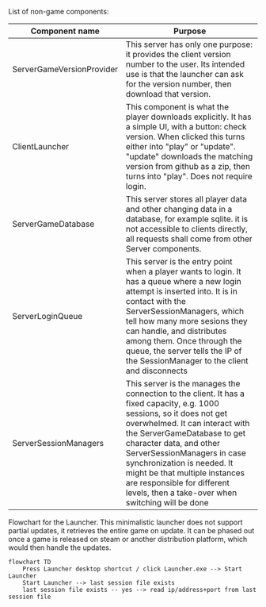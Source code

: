 List of non-game components:

| Component name  | Purpose |
| ------------- | ------------- |
| ServerGameVersionProvider  | This server has only one purpose: it provides the client version number to the user. Its intended use is that the launcher can ask for the version number, then download that version.  |
| ClientLauncher  | This component is what the player downloads explicitly. It has a simple UI, with a button: check version. When clicked this turns either into "play" or "update". "update" downloads the matching version from github as a zip, then turns into "play". Does not require login.|
| ServerGameDatabase  | This server stores all player data and other changing data in a database, for example sqlite. it is not accessible to clients directly, all requests shall come from other Server components.  |
| ServerLoginQueue  | This server is the entry point when a player wants to login. It has a queue where a new login attempt is inserted into. It is in contact with the ServerSessionManagers, which tell how many more sesions they can handle, and distributes among them. Once through the queue, the server tells the IP of the SessionManager to the client and disconnects|
| ServerSessionManagers  | This server is the manages the connection to the client. It has a fixed capacity, e.g. 1000 sessions, so it does not get overwhelmed. It can interact with the ServerGameDatabase to get character data, and other ServerSessionManagers in case synchronization is needed. It might be that multiple instances are responsible for different levels, then a take-over when switching will be done |

Flowchart for the Launcher. This minimalistic launcher does not support partial updates, it retrieves the entire game on update.
It can be phased out once a game is released on steam or another distribution platform, which would then handle the updates.

```mermaid
flowchart TD
    Press Launcher desktop shortcut / click Launcher.exe --> Start Launcher
    Start Launcher --> last session file exists
    last session file exists -- yes --> read ip/address+port from last session file
```